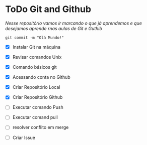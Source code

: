 # ToDo Git and Github

*Nesse repositório vamos ir marcando o que já aprendemos e que desejamos aprende rnas aulas de Git e Guthib*

`
git commit -m "Olá Mundo!"
`

- [x] Instalar Git na máquina
- [x] Revisar comandos Unix
- [x] Comando básicos git
- [x] Acessando conta no Github
- [x] Criar Repositório Local
- [x] Criar Repositório Github
- [ ] Executar comando Push
- [ ] Executar comand pull
- [ ] resolver conflito em merge
- [ ] Criar Issue



